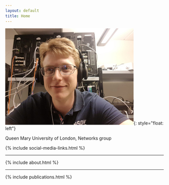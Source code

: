 ```yaml
---
layout: default
title: Home
---
```

![image](/assets/portrait.jpg){: style="float: left"}

Queen Mary University of London, Networks group

{% include social-media-links.html %}
<hr>
{% include about.html %}
<hr>
{% include publications.html %}
